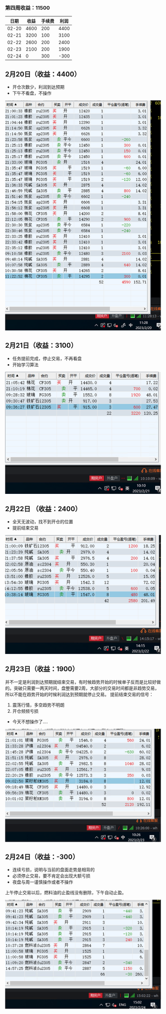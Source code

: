 ### 第四周收益：11500

| 日期  | 收益 | 手续费 | 利润 |
| ----- | ---- | ------ | ---- |
| 02-20 | 4600 | 200    | 4400 |
| 02-21 | 3200 | 100    | 3100 |
| 02-22 | 2600 | 200    | 2400 |
| 02-23 | 2100 | 200    | 1900 |
| 02-24 | 0    | 300    | -300 |



## 2月20日（收益：4400）

* 开仓次数少，利润到达预期
* 下午不看盘，不操作

![20230220](../../images/202302/20230220.png)



## 2月21日（收益：3100）

* 任务提前完成，停止交易，不再看盘
* 开始学习算法

![20230221](../../images/202302/20230221.png)





## 2月22日 （收益：2400）

* 全天无波动，找不到开仓的位置
* 提前结束交易

![20230222](../../images/202302/20230222.png)



## 2月23日（收益：1900）

并不一定是利润到达预期就结束交易，有时候趋势开始的时候单子反而是比较好做的。突破只需要一两天时间，盘整需要2周，大部分的交易时间都是非趋势交易，所以不能在趋势开始的时候利润达到预期就停止交易。 提前结束交易的信号：

1. 震荡行情，多空趋势不明朗
2. 开仓频频亏损

* 今天不想操作了....

![20230223](../../images/202302/20230223.png)



## 2月24日（收益：-300）

* 连续亏损，说明与当前的盘面走势是相背的
* 必须停止交易，要不肯定会出现大额亏损
* 夜盘与周一谨慎操作或者不操作

上午停止交易以后，燃料油的止盈线没有删除，下午自动止盈。

![20230224-修改](../../images/202302/20230224-修改.png)



